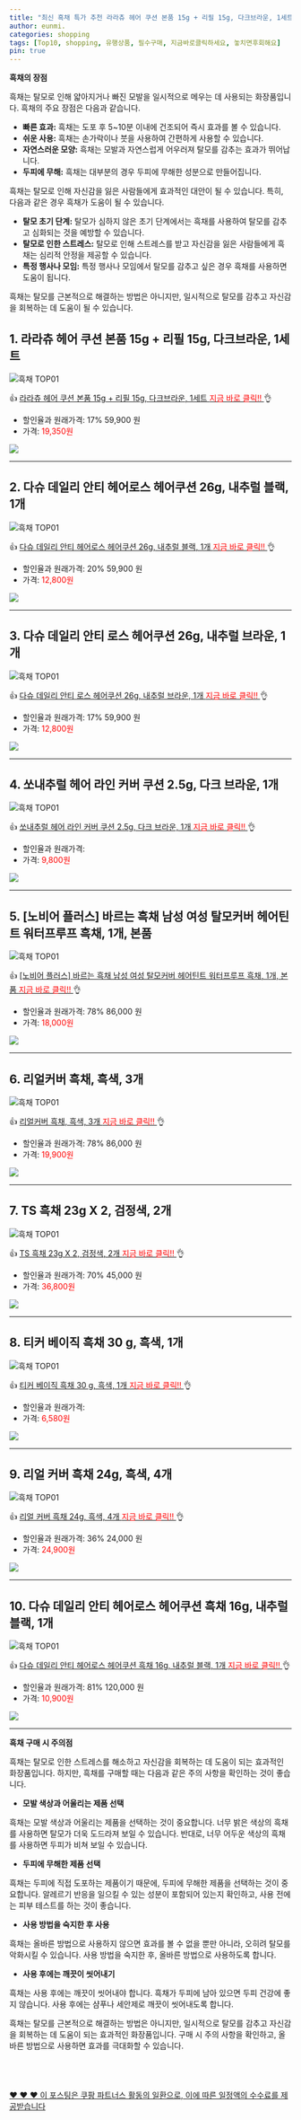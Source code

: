 ```yaml
---
title: "최신 흑채 특가 추천 라라츄 헤어 쿠션 본품 15g + 리필 15g, 다크브라운, 1세트 비교 장점"
author: eunmi.
categories: shopping
tags: [Top10, shopping, 유행상품, 필수구매, 지금바로클릭하세요, 놓치면후회해요]
pin: true
---
```

**흑채의 장점**

흑채는 탈모로 인해 얇아지거나 빠진 모발을 일시적으로 메우는 데 사용되는 화장품입니다. 흑채의 주요 장점은 다음과 같습니다.

* **빠른 효과:** 흑채는 도포 후 5~10분 이내에 건조되어 즉시 효과를 볼 수 있습니다.
* **쉬운 사용:** 흑채는 손가락이나 붓을 사용하여 간편하게 사용할 수 있습니다.
* **자연스러운 모양:** 흑채는 모발과 자연스럽게 어우러져 탈모를 감추는 효과가 뛰어납니다.
* **두피에 무해:** 흑채는 대부분의 경우 두피에 무해한 성분으로 만들어집니다.

흑채는 탈모로 인해 자신감을 잃은 사람들에게 효과적인 대안이 될 수 있습니다. 특히, 다음과 같은 경우 흑채가 도움이 될 수 있습니다.

* **탈모 초기 단계:** 탈모가 심하지 않은 초기 단계에서는 흑채를 사용하여 탈모를 감추고 심화되는 것을 예방할 수 있습니다.
* **탈모로 인한 스트레스:** 탈모로 인해 스트레스를 받고 자신감을 잃은 사람들에게 흑채는 심리적 안정을 제공할 수 있습니다.
* **특정 행사나 모임:** 특정 행사나 모임에서 탈모를 감추고 싶은 경우 흑채를 사용하면 도움이 됩니다.

흑채는 탈모를 근본적으로 해결하는 방법은 아니지만, 일시적으로 탈모를 감추고 자신감을 회복하는 데 도움이 될 수 있습니다.

   

## 1. 라라츄 헤어 쿠션 본품 15g + 리필 15g, 다크브라운, 1세트

![흑채 TOP01](https://thumbnail10.coupangcdn.com/thumbnails/remote/230x230ex/image/retail/images/3582507886018144-dc54491c-989e-4f75-8405-58bee77ec4a3.jpg)


👍 [라라츄 헤어 쿠션 본품 15g + 리필 15g, 다크브라운, 1세트 <font color=red> 지금 바로 클릭!! </font> ](https://link.coupang.com/re/AFFSDP?lptag=AF3617701&subid=GithubCoopas&pageKey=197155373&traceid=V0-153&itemId=568193598&vendorItemId=79301162255) 👌 


- 할인율과 원래가격: 17%  59,900   원
- 가격: <span style='color:red'>19,350원</span>

[![](/discount_price.png)](https://link.coupang.com/re/AFFSDP?lptag=AF3617701&subid=GithubCoopas&pageKey=197155373&traceid=V0-153&itemId=568193598&vendorItemId=79301162255)

---


   

## 2. 다슈 데일리 안티 헤어로스 헤어쿠션 26g, 내추럴 블랙, 1개

![흑채 TOP01](https://thumbnail7.coupangcdn.com/thumbnails/remote/230x230ex/image/retail/images/6625994504717003-1bc76006-3a8f-4143-9abf-d3b64e4c46e3.png)


👍 [다슈 데일리 안티 헤어로스 헤어쿠션 26g, 내추럴 블랙, 1개 <font color=red> 지금 바로 클릭!! </font> ](https://link.coupang.com/re/AFFSDP?lptag=AF3617701&subid=GithubCoopas&pageKey=22525824&traceid=V0-153&itemId=87468533&vendorItemId=3149363272) 👌 


- 할인율과 원래가격: 20%  59,900   원
- 가격: <span style='color:red'>12,800원</span>

[![](/discount_price.png)](https://link.coupang.com/re/AFFSDP?lptag=AF3617701&subid=GithubCoopas&pageKey=22525824&traceid=V0-153&itemId=87468533&vendorItemId=3149363272)

---


   

## 3. 다슈 데일리 안티 로스 헤어쿠션 26g, 내추럴 브라운, 1개

![흑채 TOP01](https://thumbnail10.coupangcdn.com/thumbnails/remote/230x230ex/image/retail/images/562180591331728-8d5bec4e-9eb8-43ff-bdc6-bbee60c90a27.png)


👍 [다슈 데일리 안티 로스 헤어쿠션 26g, 내추럴 브라운, 1개 <font color=red> 지금 바로 클릭!! </font> ](https://link.coupang.com/re/AFFSDP?lptag=AF3617701&subid=GithubCoopas&pageKey=22525824&traceid=V0-153&itemId=87468537&vendorItemId=3149363270) 👌 


- 할인율과 원래가격: 17%  59,900   원
- 가격: <span style='color:red'>12,800원</span>

[![](/discount_price.png)](https://link.coupang.com/re/AFFSDP?lptag=AF3617701&subid=GithubCoopas&pageKey=22525824&traceid=V0-153&itemId=87468537&vendorItemId=3149363270)

---


   

## 4. 쏘내추럴 헤어 라인 커버 쿠션 2.5g, 다크 브라운, 1개

![흑채 TOP01](https://thumbnail9.coupangcdn.com/thumbnails/remote/230x230ex/image/retail/images/4444311891759481-62c37d35-907c-49f9-81ff-e5a3d7ccd431.jpg)


👍 [쏘내추럴 헤어 라인 커버 쿠션 2.5g, 다크 브라운, 1개 <font color=red> 지금 바로 클릭!! </font> ](https://link.coupang.com/re/AFFSDP?lptag=AF3617701&subid=GithubCoopas&pageKey=2242506446&traceid=V0-153&itemId=3832274394&vendorItemId=71817121258) 👌 


- 할인율과 원래가격: 
- 가격: <span style='color:red'>9,800원</span>

[![](/discount_price.png)](https://link.coupang.com/re/AFFSDP?lptag=AF3617701&subid=GithubCoopas&pageKey=2242506446&traceid=V0-153&itemId=3832274394&vendorItemId=71817121258)

---


   

## 5. [노비어 플러스] 바르는 흑채 남성 여성 탈모커버 헤어틴트 워터프루프 흑채, 1개, 본품

![흑채 TOP01](https://thumbnail10.coupangcdn.com/thumbnails/remote/230x230ex/image/vendor_inventory/35f8/05b83d55bcbd3fac372890fd230cbc78520a6c5e49e5c431ca2c90256f10.png)


👍 [[노비어 플러스] 바르는 흑채 남성 여성 탈모커버 헤어틴트 워터프루프 흑채, 1개, 본품 <font color=red> 지금 바로 클릭!! </font> ](https://link.coupang.com/re/AFFSDP?lptag=AF3617701&subid=GithubCoopas&pageKey=7668344022&traceid=V0-153&itemId=20449592499&vendorItemId=70223498657) 👌 


- 할인율과 원래가격: 78%  86,000   원
- 가격: <span style='color:red'>18,000원</span>

[![](/discount_price.png)](https://link.coupang.com/re/AFFSDP?lptag=AF3617701&subid=GithubCoopas&pageKey=7668344022&traceid=V0-153&itemId=20449592499&vendorItemId=70223498657)

---


   

## 6. 리얼커버 흑채, 흑색, 3개

![흑채 TOP01](https://thumbnail7.coupangcdn.com/thumbnails/remote/230x230ex/image/vendor_inventory/ef0a/f191236815737265d43bd57f9f34b08cc771b4146a9f58dbc3d570489cb6.jpg)


👍 [리얼커버 흑채, 흑색, 3개 <font color=red> 지금 바로 클릭!! </font> ](https://link.coupang.com/re/AFFSDP?lptag=AF3617701&subid=GithubCoopas&pageKey=8477898&traceid=V0-153&itemId=7099200636&vendorItemId=3054543673) 👌 


- 할인율과 원래가격: 78%  86,000   원
- 가격: <span style='color:red'>19,900원</span>

[![](/discount_price.png)](https://link.coupang.com/re/AFFSDP?lptag=AF3617701&subid=GithubCoopas&pageKey=8477898&traceid=V0-153&itemId=7099200636&vendorItemId=3054543673)

---


   

## 7. TS 흑채 23g X 2, 검정색, 2개

![흑채 TOP01](https://thumbnail9.coupangcdn.com/thumbnails/remote/230x230ex/image/vendor_inventory/32cc/c8e98915ff18d10fa7a0ec601d7aa4228b5a776eafb04c6355995ac2c51e.jpg)


👍 [TS 흑채 23g X 2, 검정색, 2개 <font color=red> 지금 바로 클릭!! </font> ](https://link.coupang.com/re/AFFSDP?lptag=AF3617701&subid=GithubCoopas&pageKey=5465917016&traceid=V0-153&itemId=2155196968&vendorItemId=87248571893) 👌 


- 할인율과 원래가격: 70%  45,000   원
- 가격: <span style='color:red'>36,800원</span>

[![](/discount_price.png)](https://link.coupang.com/re/AFFSDP?lptag=AF3617701&subid=GithubCoopas&pageKey=5465917016&traceid=V0-153&itemId=2155196968&vendorItemId=87248571893)

---


   

## 8. 티커 베이직 흑채 30 g, 흑색, 1개

![흑채 TOP01](https://thumbnail7.coupangcdn.com/thumbnails/remote/230x230ex/image/product/image/vendoritem/2017/09/05/3016395066/0aeb6030-b78f-4022-b836-7c7ff1812377.jpg)


👍 [티커 베이직 흑채 30 g, 흑색, 1개 <font color=red> 지금 바로 클릭!! </font> ](https://link.coupang.com/re/AFFSDP?lptag=AF3617701&subid=GithubCoopas&pageKey=2377974&traceid=V0-153&itemId=10940545&vendorItemId=3016395066) 👌 


- 할인율과 원래가격: 
- 가격: <span style='color:red'>6,580원</span>

[![](/discount_price.png)](https://link.coupang.com/re/AFFSDP?lptag=AF3617701&subid=GithubCoopas&pageKey=2377974&traceid=V0-153&itemId=10940545&vendorItemId=3016395066)

---


   

## 9. 리얼 커버 흑채 24g, 흑색, 4개

![흑채 TOP01](https://thumbnail6.coupangcdn.com/thumbnails/remote/230x230ex/image/vendor_inventory/6310/7997c78d39443226994ed119c59d92b51d0363cc8ce87a7c2c2103ae01ee.jpg)


👍 [리얼 커버 흑채 24g, 흑색, 4개 <font color=red> 지금 바로 클릭!! </font> ](https://link.coupang.com/re/AFFSDP?lptag=AF3617701&subid=GithubCoopas&pageKey=8477898&traceid=V0-153&itemId=36879828&vendorItemId=84299345370) 👌 


- 할인율과 원래가격: 36%  24,000   원
- 가격: <span style='color:red'>24,900원</span>

[![](/discount_price.png)](https://link.coupang.com/re/AFFSDP?lptag=AF3617701&subid=GithubCoopas&pageKey=8477898&traceid=V0-153&itemId=36879828&vendorItemId=84299345370)

---


   

## 10. 다슈 데일리 안티 헤어로스 헤어쿠션 흑채 16g, 내추럴 블랙, 1개

![흑채 TOP01](https://thumbnail10.coupangcdn.com/thumbnails/remote/230x230ex/image/retail/images/16790848883864094-fe5c9151-cb04-4326-9c78-99485aa6dc58.jpg)


👍 [다슈 데일리 안티 헤어로스 헤어쿠션 흑채 16g, 내추럴 블랙, 1개 <font color=red> 지금 바로 클릭!! </font> ](https://link.coupang.com/re/AFFSDP?lptag=AF3617701&subid=GithubCoopas&pageKey=22520471&traceid=V0-153&itemId=18756176913&vendorItemId=3149269648) 👌 


- 할인율과 원래가격: 81%  120,000   원
- 가격: <span style='color:red'>10,900원</span>

[![](/discount_price.png)](https://link.coupang.com/re/AFFSDP?lptag=AF3617701&subid=GithubCoopas&pageKey=22520471&traceid=V0-153&itemId=18756176913&vendorItemId=3149269648)

---
**흑채 구매 시 주의점**

흑채는 탈모로 인한 스트레스를 해소하고 자신감을 회복하는 데 도움이 되는 효과적인 화장품입니다. 하지만, 흑채를 구매할 때는 다음과 같은 주의 사항을 확인하는 것이 좋습니다.

* **모발 색상과 어울리는 제품 선택**

흑채는 모발 색상과 어울리는 제품을 선택하는 것이 중요합니다. 너무 밝은 색상의 흑채를 사용하면 탈모가 더욱 도드라져 보일 수 있습니다. 반대로, 너무 어두운 색상의 흑채를 사용하면 두피가 비쳐 보일 수 있습니다.

* **두피에 무해한 제품 선택**

흑채는 두피에 직접 도포하는 제품이기 때문에, 두피에 무해한 제품을 선택하는 것이 중요합니다. 알레르기 반응을 일으킬 수 있는 성분이 포함되어 있는지 확인하고, 사용 전에는 피부 테스트를 하는 것이 좋습니다.

* **사용 방법을 숙지한 후 사용**

흑채는 올바른 방법으로 사용하지 않으면 효과를 볼 수 없을 뿐만 아니라, 오히려 탈모를 악화시킬 수 있습니다. 사용 방법을 숙지한 후, 올바른 방법으로 사용하도록 합니다.

* **사용 후에는 깨끗이 씻어내기**

흑채는 사용 후에는 깨끗이 씻어내야 합니다. 흑채가 두피에 남아 있으면 두피 건강에 좋지 않습니다. 사용 후에는 샴푸나 세안제로 깨끗이 씻어내도록 합니다.

흑채는 탈모를 근본적으로 해결하는 방법은 아니지만, 일시적으로 탈모를 감추고 자신감을 회복하는 데 도움이 되는 효과적인 화장품입니다. 구매 시 주의 사항을 확인하고, 올바른 방법으로 사용하면 효과를 극대화할 수 있습니다.<br><br><br><br><br> [ ❤ ❤ ❤ 이 포스팅은 쿠팡 파트너스 활동의 일환으로, 이에 따른 일정액의 수수료를 제공받습니다](https://link.coupang.com/a/bcEFyh)